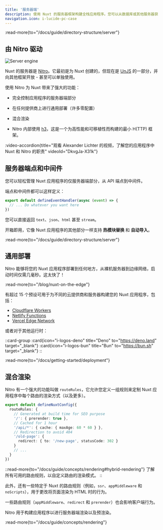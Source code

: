 ```yaml
---
title: '服务器端'
description: 使用 Nuxt 的服务器框架构建全栈应用程序。您可以从数据库或其他服务器获取数据，创建 API，甚至从单个代码库生成静态服务器端内容（如站点地图或 RSS 订阅）。
navigation.icon: i-lucide-pc-case
---
```


:read-more{to="/docs/guide/directory-structure/server"}

## 由 Nitro 驱动

![Server engine](/assets/docs/getting-started/server.svg)

Nuxt 的服务器是 [Nitro](https://github.com/nitrojs/nitro)。它最初是为 Nuxt 创建的，但现在是 [UnJS](https://unjs.io) 的一部分，并向其他框架开放 - 甚至可以单独使用。

使用 Nitro 为 Nuxt 带来了强大的功能：

- 完全控制应用程序的服务器端部分
- 在任何提供商上进行通用部署（许多零配置）
- 混合渲染

- Nitro 内部使用 [h3](https://github.com/unjs/h3)，这是一个为高性能和可移植性而构建的最小 H(TTP) 框架。

:video-accordion{title="观看 Alexander Lichter 的视频，了解您的应用程序中 Nuxt 和 Nitro 的职责" videoId="DkvgJa-X31k"}

## 服务器端点和中间件

您可以轻松管理 Nuxt 应用程序的仅服务器端部分，从 API 端点到中间件。

端点和中间件都可以这样定义：

```ts twoslash [server/api/test.ts]
export default defineEventHandler(async (event) => {
  // ... Do whatever you want here
})
```

您可以直接返回 `text`、`json`、`html` 甚至 `stream`。

开箱即用，它像 Nuxt 应用程序的其他部分一样支持 **热模块替换** 和 **自动导入**。

:read-more{to="/docs/guide/directory-structure/server"}

## 通用部署

Nitro 能够将您的 Nuxt 应用程序部署到任何地方，从裸机服务器到边缘网络，启动时间仅需几毫秒。这太快了！

:read-more{to="/blog/nuxt-on-the-edge"}

有超过 15 个预设可用于为不同的云提供商和服务器构建您的 Nuxt 应用程序，包括：

- [Cloudflare Workers](https://workers.cloudflare.com)
- [Netlify Functions](https://www.netlify.com/products/functions)
- [Vercel Edge Network](https://vercel.com/docs/edge-network)

或者对于其他运行时：

::card-group
  :card{icon="i-logos-deno" title="Deno" to="https://deno.land" target="_blank"}
  :card{icon="i-logos-bun" title="Bun" to="https://bun.sh" target="_blank"}
::

:read-more{to="/docs/getting-started/deployment"}

## 混合渲染

Nitro 有一个强大的功能叫做 `routeRules`，它允许您定义一组规则来定制 Nuxt 应用程序中每个路由的渲染方式（以及更多）。

```ts twoslash [nuxt.config.ts]
export default defineNuxtConfig({
  routeRules: {
    // Generated at build time for SEO purpose
    '/': { prerender: true },
    // Cached for 1 hour
    '/api/*': { cache: { maxAge: 60 * 60 } },
    // Redirection to avoid 404
    '/old-page': {
      redirect: { to: '/new-page', statusCode: 302 }
    }
    // ...
  }
})
```

::read-more{to="/docs/guide/concepts/rendering#hybrid-rendering"}
了解所有可用的路由规则，以自定义路由的渲染模式。
::

此外，还有一些特定于 Nuxt 的路由规则（例如，`ssr`、`appMiddleware` 和 `noScripts`），用于更改将页面渲染为 HTML 时的行为。

一些路由规则（`appMiddleware`、`redirect` 和 `prerender`）也会影响客户端行为。

Nitro 用于构建应用程序以进行服务器端渲染以及预渲染。

:read-more{to="/docs/guide/concepts/rendering"}
